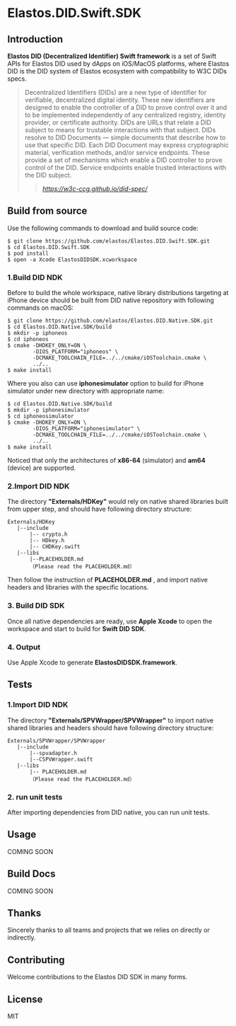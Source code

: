 Elastos.DID.Swift.SDK
===================

## Introduction

**Elastos DID (Decentralized Identifier) Swift framework** is a set of Swift APIs for Elastos DID used by dApps on iOS/MacOS platforms, where Elastos DID is the DID system of Elastos ecosystem with compatibility to W3C DIDs specs. 

> Decentralized Identifiers (DIDs) are a new type of identifier for verifiable, decentralized digital identity. These new identifiers are designed to enable the controller of a DID to prove control over it and to be implemented independently of any centralized registry, identity provider, or certificate authority. DIDs are URLs that relate a DID subject to means for trustable interactions with that subject. DIDs resolve to DID Documents — simple documents that describe how to use that specific DID. Each DID Document may express cryptographic material, verification methods, and/or service endpoints. These provide a set of mechanisms which enable a DID controller to prove control of the DID. Service endpoints enable trusted interactions with the DID subject.
> 
>> <cite> https://w3c-ccg.github.io/did-spec/</cite> 

## Build from source

Use the following commands to download and build source code:

```shell
$ git clone https://github.com/elastos/Elastos.DID.Swift.SDK.git
$ cd Elastos.DID.Swift.SDK
$ pod install
$ open -a Xcode ElastosDIDSDK.xcworkspace
```


### 1.Build DID NDK

Before to build the whole workspace, native library distributions targeting at iPhone device should be built from DID native repository with following commands on macOS:

```
$ git clone https://github.com/elastos/Elastos.DID.Native.SDK.git
$ cd Elastos.DID.Native.SDK/build
$ mkdir -p iphoneos
$ cd iphoneos
$ cmake -DHDKEY_ONLY=ON \
        -DIOS_PLATFORM="iphoneos" \
        -DCMAKE_TOOLCHAIN_FILE=../../cmake/iOSToolchain.cmake \
        ../..
$ make install
```

Where you also can use **iphonesimulator** option to build for iPhone simulator under new directory with appropriate name:

```
$ cd Elastos.DID.Native.SDK/build
$ mkdir -p iphonesimulator
$ cd iphoneosimulator
$ cmake -DHDKEY_ONLY=ON \
        -DIOS_PLATFORM="iphonesimulator" \
        -DCMAKE_TOOLCHAIN_FILE=../../cmake/iOSToolchain.cmake \
        ../..
$ make install
```

Noticed that only the architectures of **x86-64** (simulator) and **am64** (device) are supported.

### 2.Import DID NDK

The directory **"Externals/HDKey"** would rely on native shared libraries built from upper step, and should have following directory structure:

```
Externals/HDKey
   |--include
       |-- crypto.h
       |-- HDkey.h
       |-- CHDKey.swift
   |--libs
       |--PLACEHOLDER.md
       （Please read the PLACEHOLDER.md）
```

Then follow the instruction of **PLACEHOLDER.md** , and import native headers and libraries with the specific locations.

### 3. Build DID SDK

Once all native dependencies are ready,  use **Apple Xcode** to open the workspace and start to build for **Swift DID SDK**.

### 4. Output

Use Apple Xcode to generate **ElastosDIDSDK.framework**.

## Tests

### 1.Import DID NDK

The directory **"Externals/SPVWrapper/SPVWrapper"** to import native shared libraries and headers should have following directory structure:

```
Externals/SPVWrapper/SPVWrapper
   |--include
       |--spvadapter.h
       |--CSPVWrapper.swift
   |--libs
       |-- PLACEHOLDER.md
       （Please read the PLACEHOLDER.md）
```

### 2. run unit tests
After importing dependencies from DID native, you can run unit tests.

## Usage 

COMING SOON

## Build Docs

COMING SOON

## Thanks

Sincerely thanks to all teams and projects that we relies on directly or indirectly.

## Contributing

Welcome contributions to the Elastos DID SDK in many forms.

## License

MIT 



